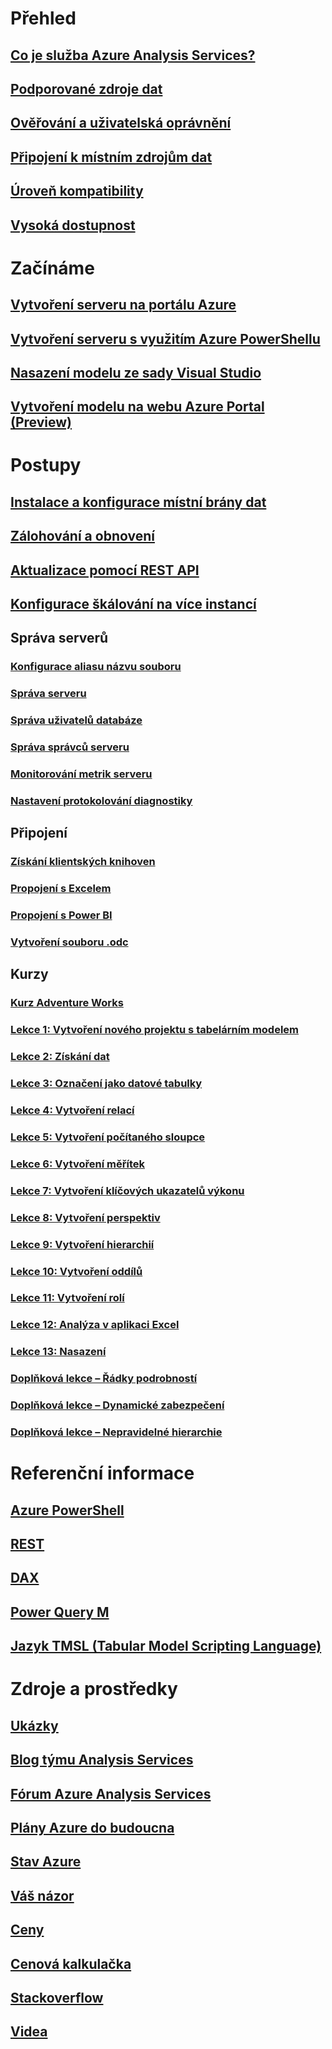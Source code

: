 # Přehled
## [Co je služba Azure Analysis Services?](analysis-services-overview.md)
## [Podporované zdroje dat](analysis-services-datasource.md)
## [Ověřování a uživatelská oprávnění](analysis-services-manage-users.md)
## [Připojení k místním zdrojům dat](analysis-services-gateway.md)
## [Úroveň kompatibility](analysis-services-compat-level.md)
## [Vysoká dostupnost](analysis-services-bcdr.md)

# Začínáme
## [Vytvoření serveru na portálu Azure](analysis-services-create-server.md)
## [Vytvoření serveru s využitím Azure PowerShellu](analysis-services-create-powershell.md)
## [Nasazení modelu ze sady Visual Studio](analysis-services-deploy.md)
## [Vytvoření modelu na webu Azure Portal (Preview)](analysis-services-create-model-portal.md)

# Postupy 
## [Instalace a konfigurace místní brány dat](analysis-services-gateway-install.md)
## [Zálohování a obnovení](analysis-services-backup.md)
## [Aktualizace pomocí REST API](analysis-services-async-refresh.md)
## [Konfigurace škálování na více instancí](analysis-services-scale-out.md)
## Správa serverů
### [Konfigurace aliasu názvu souboru](analysis-services-server-alias.md)
### [Správa serveru](analysis-services-manage.md)
### [Správa uživatelů databáze](analysis-services-database-users.md)
### [Správa správců serveru](analysis-services-server-admins.md)
### [Monitorování metrik serveru](analysis-services-monitor.md)
### [Nastavení protokolování diagnostiky](analysis-services-logging.md)
## Připojení
### [Získání klientských knihoven](analysis-services-data-providers.md)
### [Propojení s Excelem](analysis-services-connect-excel.md)
### [Propojení s Power BI](analysis-services-connect-pbi.md)
### [Vytvoření souboru .odc](analysis-services-odc.md)
## Kurzy
### [Kurz Adventure Works](tutorials/aas-adventure-works-tutorial.md)
### [Lekce 1: Vytvoření nového projektu s tabelárním modelem](tutorials/aas-lesson-1-create-a-new-tabular-model-project.md)
### [Lekce 2: Získání dat](tutorials/aas-lesson-2-get-data.md)
### [Lekce 3: Označení jako datové tabulky](tutorials/aas-lesson-3-mark-as-date-table.md) 
### [Lekce 4: Vytvoření relací](tutorials/aas-lesson-4-create-relationships.md) 
### [Lekce 5: Vytvoření počítaného sloupce](tutorials/aas-lesson-5-create-calculated-columns.md)
### [Lekce 6: Vytvoření měřítek](tutorials/aas-lesson-6-create-measures.md)  
### [Lekce 7: Vytvoření klíčových ukazatelů výkonu](tutorials/aas-lesson-7-create-key-performance-indicators.md)  
### [Lekce 8: Vytvoření perspektiv](tutorials/aas-lesson-8-create-perspectives.md) 
### [Lekce 9: Vytvoření hierarchií](tutorials/aas-lesson-9-create-hierarchies.md) 
### [Lekce 10: Vytvoření oddílů](tutorials/aas-lesson-10-create-partitions.md) 
### [Lekce 11: Vytvoření rolí](tutorials/aas-lesson-11-create-roles.md)
### [Lekce 12: Analýza v aplikaci Excel](tutorials/aas-lesson-12-analyze-in-excel.md)
### [Lekce 13: Nasazení](tutorials/aas-lesson-13-deploy.md)
### [Doplňková lekce – Řádky podrobností](tutorials/aas-supplemental-lesson-detail-rows.md)
### [Doplňková lekce – Dynamické zabezpečení](tutorials/aas-supplemental-lesson-dynamic-security.md)
### [Doplňková lekce – Nepravidelné hierarchie](tutorials/aas-supplemental-lesson-ragged-hierarchies.md)  

# Referenční informace
## [Azure PowerShell](analysis-services-powershell.md)
## [REST](/rest/api/analysisservices)
## [DAX](https://msdn.microsoft.com/library/gg413422.aspx)
## [Power Query M](https://msdn.microsoft.com/library/mt211003.aspx)
## [Jazyk TMSL (Tabular Model Scripting Language)](https://docs.microsoft.com/sql/analysis-services/tabular-model-scripting-language-tmsl-reference)

# Zdroje a prostředky
## [Ukázky](analysis-services-samples.md)
## [Blog týmu Analysis Services](https://blogs.msdn.microsoft.com/analysisservices/)
## [Fórum Azure Analysis Services](https://social.msdn.microsoft.com/Forums/en-US/home?forum=AzureAnalysisServices)
## [Plány Azure do budoucna](https://azure.microsoft.com/roadmap/?category=intelligence-analytics)
## [Stav Azure](https://azure.microsoft.com/status/)
## [Váš názor](https://feedback.azure.com/forums/556165-azure-analysis-services)
## [Ceny](https://azure.microsoft.com/pricing/details/analysis-services/)
## [ Cenová kalkulačka](https://azure.microsoft.com/pricing/calculator/)
## [Stackoverflow](http://stackoverflow.com/questions/tagged/azure-analysis-services)
## [Videa](https://azure.microsoft.com/resources/videos/index/?services=analysis-services&sort=newest)

